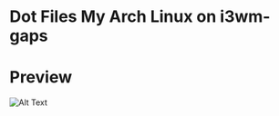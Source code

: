 # Dot Files My Arch Linux on i3wm-gaps

# Preview
![Alt Text](https://github.com/eXTrimeXT/my_arch_linux/img/1.png)

